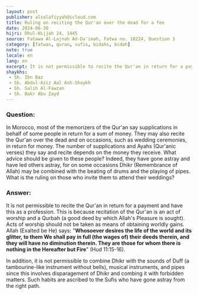 ```yaml
---
layout: post
publisher: alsalafiyyah@icloud.com
title: Ruling on reciting the Qur'an over the dead for a fee
date: 2024-06-30
hijri: Dhul-Hijjah 24, 1445
source: Fatawa Al-Lajnah Ad-Da'imah, Fatwa no. 18224, Question 3
category: [fatwas, quran, sufis, bidahs, bidah]
note: true
locale: en
lang: en
excerpt: It is not permissible to recite the Qur'an in return for a payment and have this as a profession. This is because recitation of the Qur'an is an act of worship and a Qurbah (a good deed by which Allah's Pleasure is sought).
shaykhs: 
 - Sh. Ibn Baz 
 - Sh. Abdul-Aziz Aal Ash-Shaykh
 - Sh. Salih Al-Fawzan 
 - Sh. Bakr Abu Zayd
---
```


### Question: 
In Morocco, most of the memorizers of the Qur'an say supplications in behalf of some people in return for a sum of money. They may also recite the Qur'an over the dead and on occasions, such as wedding ceremonies, in return for money. The number of supplications and Ayahs (Qur'anic verses) they say and recite depends on the money they receive. What advice should be given to these people? Indeed, they have gone astray and have led others astray, for on some occasions Dhikr (Remembrance of Allah) may be combined with the beating of drums and the playing of pipes. What is the ruling on those who invite them to attend their weddings?

### Answer: 
It is not permissible to recite the Qur'an in return for a payment and have this as a profession. This is because recitation of the Qur'an is an act of worship and a Qurbah (a good deed by which Allah's Pleasure is sought). Acts of worship should not be taken as means of obtaining worldly gains. Allah (Exalted be He) says: "**Whosoever desires the life of the world and its glitter, to them We shall pay in full (the wages of) their deeds therein, and they will have no diminution therein. They are those for whom there is nothing in the Hereafter but Fire**" (Hud 11:15-16). 

In addition, it is not permissible to combine Dhikr with the sounds of Duff (a tambourine-like instrument without bells), musical instruments, and pipes since this involves disparagement of Dhikr and combing it with forbidden matters. Such habits are ascribed to the Sufis who have gone astray from the right path. 
